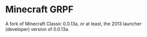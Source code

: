# Minecraft GRPF
A fork of Minecraft Classic 0.0.13a, or at least, the 2013 launcher (developer) version of 0.0.13a.